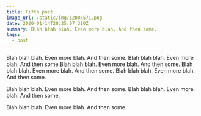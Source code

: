 ```yaml
---
title: Fifth post
image_url: /static/img/1200x571.png
date: 2020-01-14T20:25:07.310Z
summary: Blah blah blah. Even more blah. And then some.
tags:
  - post
---
```

Blah blah blah. Even more blah. And then some. Blah blah blah. Even more blah. And then some.Blah blah blah. Even more blah. And then some. Blah blah blah. Even more blah. And then some. Blah blah blah. Even more blah. And then some.



Blah blah blah. Even more blah. And then some. Blah blah blah. Even more blah. And then some.

Blah blah blah. Even more blah. And then some.
